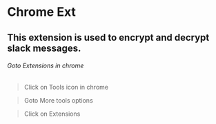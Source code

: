 # Chrome Ext

## This extension is used to encrypt and decrypt slack messages.

###### Goto Extensions in chrome

> Click on Tools icon in chrome

> Goto More tools options

> Click on Extensions
